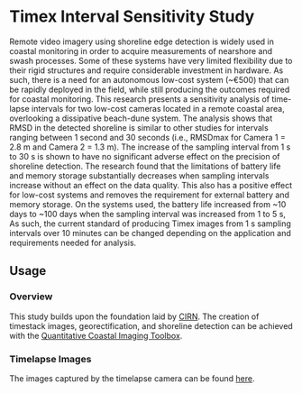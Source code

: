 # Timex Interval Sensitivity Study
Remote video imagery using shoreline edge detection is widely used in coastal monitoring in order to acquire measurements of nearshore and swash processes. Some of these systems have very limited flexibility due to their rigid structures and require considerable investment in hardware. As such, there is a need for an autonomous low-cost system (~€500) that can be rapidly deployed in the field, while still producing the outcomes required for coastal monitoring. This research presents a sensitivity analysis of time-lapse intervals for two low-cost cameras located in a remote coastal area, overlooking a dissipative beach-dune system. The analysis shows that RMSD in the detected shoreline is similar to other studies for intervals ranging between 1 second and 30 seconds (i.e., RMSDmax for Camera 1 = 2.8 m and Camera 2 = 1.3 m). The increase of the sampling interval from 1 s to 30 s is shown to have no significant adverse effect on the precision of shoreline detection. The research found that the limitations of battery life and memory storage substantially decreases when sampling intervals increase without an effect on the data quality. This also has a positive effect for low-cost systems and removes the requirement for external battery and memory storage. On the systems used, the battery life increased from ~10 days to ~100 days when the sampling interval was increased from 1 to 5 s, As such, the current standard of producing Timex images from 1 s sampling intervals over 10 minutes can be changed depending on the application and requirements needed for analysis. 

## Usage
### Overview
This study builds upon the foundation laid by [CIRN](https://github.com/Coastal-Imaging-Research-Network).
The creation of timestack images, georectification, and shoreline detection can be achieved with the [Quantitative Coastal Imaging Toolbox](https://github.com/Coastal-Imaging-Research-Network/CIRN-Quantitative-Coastal-Imaging-Toolbox). 

### Timelapse Images
The images captured by the timelapse camera can be found [here](Timelapse_Images).
